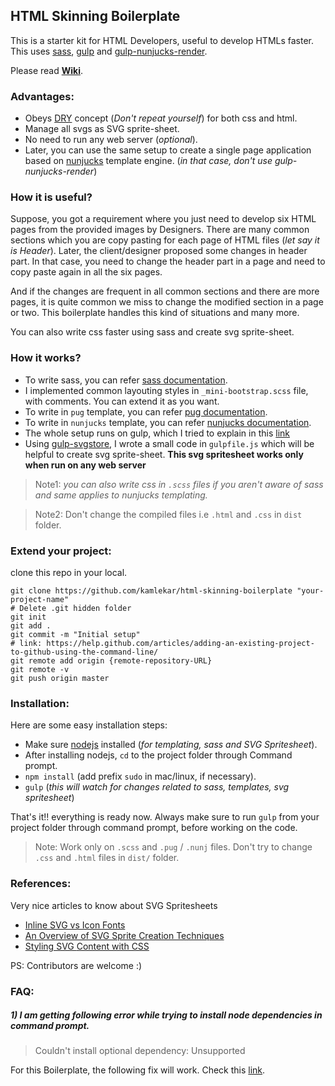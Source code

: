 

## HTML Skinning Boilerplate

This is a starter kit for HTML Developers, useful to develop HTMLs faster. This uses [sass](http://sass-lang.com/), [gulp](http://gulpjs.com/) and [gulp-nunjucks-render](https://github.com/carlosl/gulp-nunjucks-render).

Please read [**Wiki**](https://github.com/kamlekar/HTML-Skinning-Boilerplate/wiki).

### Advantages:

- Obeys [DRY](https://en.wikipedia.org/wiki/Don%27t_repeat_yourself) concept (_Don't repeat yourself_) for both css and html.
- Manage all svgs as SVG sprite-sheet.
- No need to run any web server (_optional_).
- Later, you can use the same setup to create a single page application based on [nunjucks](https://mozilla.github.io/nunjucks/) template engine. (_in that case, don't use gulp-nunjucks-render_)

### How it is useful?

Suppose, you got a requirement where you just need to develop six HTML pages from the provided images by Designers. There are many common sections which you are copy pasting for each page of HTML files (_let say it is Header_). Later, the client/designer proposed some changes in header part. In that case, you need to change the header part in a page and need to copy paste again in all the six pages.

And if the changes are frequent in all common sections and there are more pages, it is quite common we miss to change the modified section in a page or two. This boilerplate handles this kind of situations and many more.

You can also write css faster using sass and create svg sprite-sheet.

### How it works?

- To write sass, you can refer [sass documentation](http://sass-lang.com/documentation/file.SASS_REFERENCE.html).
- I implemented common layouting styles in `_mini-bootstrap.scss` file, with comments. You can extend it as you want.
- To write in `pug` template, you can refer [pug documentation](https://pugjs.org/api/getting-started.html).
- To write in `nunjucks` template, you can refer [nunjucks documentation](https://mozilla.github.io/nunjucks/).
- The whole setup runs on gulp, which I tried to explain in this [link](http://stackoverflow.com/a/32228623/1577396)
- Using [gulp-svgstore](https://github.com/w0rm/gulp-svgstore), I wrote a small code in `gulpfile.js` which will be helpful to create svg sprite-sheet. **This svg spritesheet works only when run on any web server**

> Note1: _you can also write css in `.scss` files if you aren't aware of sass and same applies to nunjucks templating._

> Note2: Don't change the compiled files i.e `.html` and `.css` in `dist` folder.

### Extend your project:

clone this repo in your local.

    git clone https://github.com/kamlekar/html-skinning-boilerplate "your-project-name"
    # Delete .git hidden folder
    git init
    git add .
    git commit -m "Initial setup"
    # link: https://help.github.com/articles/adding-an-existing-project-to-github-using-the-command-line/
    git remote add origin {remote-repository-URL}
    git remote -v
    git push origin master

### Installation:

Here are some easy installation steps:

- Make sure [nodejs](https://nodejs.org/download/) installed (_for templating, sass and SVG Spritesheet_).
- After installing nodejs, `cd` to the project folder through Command prompt.
- `npm install` (add prefix `sudo` in mac/linux, if necessary).
- `gulp` (_this will watch for changes related to sass, templates, svg spritesheet_)

That's it!! everything is ready now. Always make sure to run `gulp` from your project folder through command prompt, before working on the code.

> Note: Work only on `.scss` and `.pug` / `.nunj` files. Don't try to change `.css` and `.html` files in `dist/` folder.


### References:

Very nice articles to know about SVG Spritesheets

- [Inline SVG vs Icon Fonts](https://css-tricks.com/icon-fonts-vs-svg/)
- [An Overview of SVG Sprite Creation Techniques](https://24ways.org/2014/an-overview-of-svg-sprite-creation-techniques/)
- [Styling SVG <use> Content with CSS](http://tympanus.net/codrops/2015/07/16/styling-svg-use-content-css/)

PS: Contributors are welcome :)

### FAQ:

##### 1) I am getting following error while trying to install node dependencies in command prompt.
> Couldn't install optional dependency: Unsupported

For this Boilerplate, the following fix will work. Check this [link](https://github.com/npm/npm/issues/9204#issuecomment-157653267).
